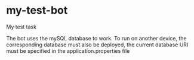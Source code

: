 # my-test-bot
My test task

The bot uses the mySQL database to work. 
To run on another device,
the corresponding database must also be deployed, 
the current database URI must be specified in the
application.properties file
